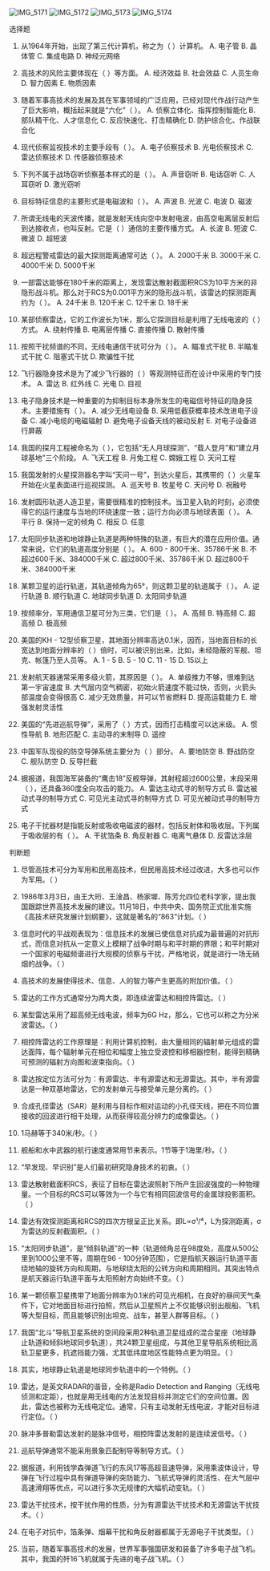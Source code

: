 
![IMG_5171](https://github.com/user-attachments/assets/0858e17a-73e6-4370-9f3c-10910bf9927f)
![IMG_5172](https://github.com/user-attachments/assets/51dc0fb1-b23b-4203-bbb9-eba249a0ef3c)
![IMG_5173](https://github.com/user-attachments/assets/4be2ae2a-7186-4786-b803-f5a08563ad1f)
![IMG_5174](https://github.com/user-attachments/assets/05780636-174a-4596-af74-f14462ab6607)

选择题

1. 从1964年开始，出现了第三代计算机，称之为（  ）计算机。
A. 电子管  B. 晶体管  C. 集成电路  D. 神经元网络

2. 高技术的风险主要体现在（  ）等方面。
A. 经济效益  B. 社会效益  C. 人员生命  D. 智力因素  E. 物质因素

3. 随着军事高技术的发展及其在军事领域的广泛应用，已经对现代作战行动产生了巨大影响，概括起来就是“六化”（  ）。
A. 侦察立体化、指挥控制智能化  B. 部队精干化、人才信息化
C. 反应快速化、打击精确化  D. 防护综合化、作战联合化

4. 现代侦察监视技术的主要手段有（  ）。
A. 电子侦察技术  B. 光电侦察技术
C. 雷达侦察技术  D. 传感器侦察技术

5. 下列不属于战场窃听侦察基本样式的是（  ）。
A. 声音窃听  B. 电话窃听  C. 人耳窃听  D. 激光窃听

6. 目标特征信息的主要形式是电磁波和（  ）。
A. 声波  B. 光波  C. 电波  D. 磁波

7. 所谓无线电的天波传播，就是发射天线向空中发射电波，由高空电离层反射后到达接收点，也叫反射。它是（  ）通信的主要传播方式。
A. 长波  B. 短波  C. 微波  D. 超短波

8. 超远程警戒雷达的最大探测距离通常可达（  ）。
A. 2000千米  B. 3000千米  C. 4000千米  D. 5000千米

9. 一部雷达能够在180千米的距离上，发现雷达散射截面积RCS为10平方米的非隐形战斗机。那么对于RCS为0.001平方米的隐形战斗机，该雷达的探测距离约为（  ）。
A. 24千米  B. 120千米  C. 12千米  D. 18千米

10. 某部侦察雷达，它的工作波长为1米，那么它探测目标是利用了无线电波的（  ）方式。
A. 绕射传播  B. 电离层传播  C. 直接传播  D. 散射传播

11. 按照干扰频谱的不同，无线电通信干扰可分为（  ）。
A. 瞄准式干扰  B. 半瞄准式干扰  C. 阻塞式干扰  D. 欺骗性干扰

12. 飞行器隐身技术是为了减少飞行器的（  ）等观测特征而在设计中采用的专门技术。
A. 雷达  B. 红外线  C. 光电  D. 目视

13. 电子隐身技术是一种重要的为抑制目标本身所发生的电磁信号特征的隐身技术。主要措施有（  ）。
A. 减少无线电设备  B. 采用低截获概率技术改进电子设备
C. 减小电缆的电磁辐射  D. 避免电子设备天线的被动反射
E. 对电子设备进行屏蔽

14. 我国的探月工程被命名为（  ），它包括“无人月球探测”、“载人登月”和“建立月球基地”三个阶段。
A. 飞天工程  B. 月兔工程  C. 嫦娥工程  D. 天问工程

15. 我国发射的火星探测器名字叫“天问一号”，到达火星后，其携带的（  ）火星车开始在火星表面进行巡视探测。
A. 巡天号  B. 牧星号  C. 天问号  D. 祝融号

16. 发射圆形轨道人造卫星，需要很精准的控制技术。当卫星入轨的时刻，必须使得它的运行速度与当地的环绕速度一致；运行方向必须与地球表面（  ）。
A. 平行  B. 保持一定的倾角  C. 相反  D. 任意

17. 太阳同步轨道和地球静止轨道是两种特殊的轨道，有巨大的潜在应用价值。通常来说，它们的轨道高度分别是（  ）。
A. 600 - 800千米、35786千米  B. 不超过600千米、384000千米
C. 超过800千米、35786千米  D. 超过800千米、384000千米

18. 某颗卫星的运行轨道，其轨道倾角为65°，则这颗卫星的轨道属于（  ）。
A. 逆行轨道  B. 顺行轨道  C. 地球同步轨道  D. 太阳同步轨道

19. 按频率分，军用通信卫星可分为三类，它们是（  ）。
A. 高频  B. 特高频  C. 超高频  D. 极高频

20. 美国的KH - 12型侦察卫星，其地面分辨率高达0.1米，因而，当地面目标的长宽达到地面分辨率的（  ）倍时，可以被识别出来，比如，未经隐蔽的军舰、坦克、帐篷乃至人员等。
A. 1 - 5  B. 5 - 10  C. 11 - 15  D. 15以上

21. 发射航天器通常采用多级火箭，其原因是（  ）。
A. 单级推力不够，很难到达第一宇宙速度
B. 大气层内空气稠密，初始火箭速度不能过快，否则，火箭头部温度会变得很高
C. 减少无效质量，并可以节省燃料
D. 提高运载能力
E. 增强发射灵活性

22. 美国的“先进巡航导弹”，采用了（  ）方式，因而打击精度可以达米级。
A. 惯性导航  B. 地形匹配  C. 主动寻的末制导  D. 遥控

23. 中国军队现役的防空导弹系统主要分为（  ）部分。
A. 要地防空  B. 野战防空  C. 舰队防空  D. 反导拦截

24. 据报道，我国海军装备的“鹰击18”反舰导弹，其射程超过600公里，末段采用（  ），还具备360度全向攻击的能力。
A. 雷达主动式寻的制导方式  B. 雷达被动式寻的制导方式
C. 可见光主动式寻的制导方式  D. 可见光被动式寻的制导方式

25. 电子干扰器材是指能反射或吸收电磁波的器材，包括反射体和吸收层。下列属于吸收层的有（  ）。
A. 干扰箔条  B. 角反射器  C. 电离气悬体  D. 反雷达涂层

判断题

1. 尽管高技术可分为军用和民用高技术，但民用高技术经过改进，大多也可以作为军用。（  ）

2. 1986年3月3日，由王大珩、王淦昌、杨家墀、陈芳允四位老科学家，提出我国跟踪世界高技术发展的建议。11月18日，中共中央、国务院正式批准实施《高技术研究发展计划纲要》，这就是著名的“863”计划。（  ）

3. 信息时代的平战观表现为：信息技术的发展已使信息对抗成为最普遍的对抗形式，而信息对抗从一定意义上模糊了战争时期与和平时期的界限；和平时期对一个国家的电磁频谱进行大规模的侦察与干扰，严格地说，就是进行一场无硝烟的战争。（  ）

4. 高技术的发展使得技术、信息、人的智力等产生更高的附加价值。（  ）

5. 雷达的工作方式通常分为两大类，即连续波雷达和相控阵雷达。（  ）

6. 某型雷达采用了超高频无线电波，频率为6G Hz，那么，它也可以称之为分米波雷达。（  ）

7. 相控阵雷达的工作原理是：利用计算机控制，由大量相同的辐射单元组成的雷达面阵，每个辐射单元在相位和幅度上独立受波控和移相器控制，能得到精确可预测的辐射方向图和波束指向。（  ）

8. 雷达按定位方法可分为：有源雷达、半有源雷达和无源雷达。其中，半有源雷达是一种双基地雷达，它的发射单元与接受单元是分离的。（  ）

9. 合成孔径雷达（SAR）是利用与目标作相对运动的小孔径天线，把在不同位置接收的回波进行相干处理，从而获得较高分辨力的成像雷达。（  ）

10. 1马赫等于340米/秒。（  ）

11. 舰船和水中武器的航行速度通常用节来表示。1节等于1海里/秒。（  ）

12. “早发现、早识别”是人们最初研究隐身技术的初衷。（  ）

13. 雷达散射截面积RCS，表征了目标在雷达波照射下所产生回波强度的一种物理量。一个目标的RCS可以等效为一个与它有相同回波信号的金属球投影面积。（  ）

14. 雷达有效探测距离和RCS的四次方根呈正比关系。即L∝σ¹/⁴，L为探测距离，σ为雷达的反射截面积。（  ）

15. “太阳同步轨道”，是“倾斜轨道”的一种（轨道倾角总在98度处，高度从500公里到1000公里不等，周期在96 - 100分钟范围），它是指航天器运行轨道平面绕地轴的旋转方向和周期，与地球绕太阳的公转方向和周期相同。其突出特点是航天器运行轨道平面与太阳照射方向始终不变。（  ）

16. 某一颗侦察卫星携带了地面分辨率为0.1米的可见光相机，在良好的昼间天气条件下，它对地面目标进行拍照，然后从卫星照片上不仅能够识别出舰船、飞机等大型目标，而且能够识别出坦克、战车，甚至人群等目标。（  ）

17. 我国“北斗”导航卫星系统的空间段采用2种轨道卫星组成的混合星座（地球静止轨道和倾斜地球同步轨道），共24颗卫星组成，与其他卫星导航系统相比高轨卫星更多，抗遮挡能力强，尤其低纬度地区性能特点更为明显。（  ）

18. 其实，地球静止轨道是地球同步轨道中的一个特例。（  ）

19. 雷达，是英文RADAR的谐音，全称是Radio Detection and Ranging（无线电侦测和定距），也就是用无线电的方法发现目标并测定它们的空间位置。因此，雷达也被称为无线电定位。通常，只有主动发射无线电波，才能对目标进行定位。（  ）

20. 脉冲多普勒雷达发射的是脉冲信号，相控阵雷达发射的是连续波信号。（  ）

21. 巡航导弹通常不能采用景象匹配制导等制导方式。（  ）

22. 据报道，利用钱学森弹道飞行的东风17等高超音速导弹，采用乘波体设计，导弹在飞行过程中具有弹道导弹的突防能力、飞航式导弹的灵活性、在大气层中高速滑翔等优点，可以进行多次无规律的大幅机动变轨。（  ）

23. 雷达干扰技术，按干扰作用的性质，分为有源雷达干扰技术和无源雷达干扰技术。（  ）

24. 在电子对抗中，箔条弹、烟幕干扰和角反射器都属于无源电子干扰类型。（  ）

25. 当前，随着军事高技术的发展，世界军事强国研发和装备了许多电子战飞机。其中，我国的歼16飞机就属于先进的电子战飞机。（  ）

